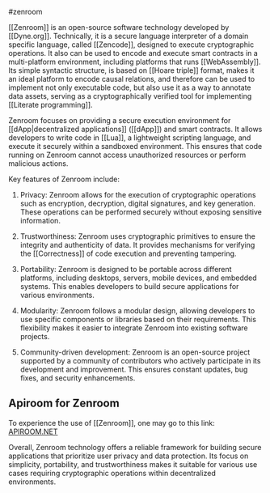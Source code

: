 #zenroom

[[Zenroom]] is an open-source software technology developed by [[Dyne.org]]. Technically, it is a secure language interpreter of a domain specific language, called [[Zencode]], designed to execute cryptographic operations. It also can be used to encode and execute smart contracts in a multi-platform environment, including platforms that runs [[WebAssembly]].  Its simple syntactic structure, is based on [[Hoare triple]] format, makes it an ideal platform to encode causal relations, and therefore can be used to implement not only executable code, but also use it as a way to annotate data assets, serving as a cryptographically verified tool for implementing [[Literate programming]]. 

Zenroom focuses on providing a secure execution environment for [[dApp|decentralized applications]] ([[dApp]]) and smart contracts. It allows developers to write code in [[Lua]], a lightweight scripting language, and execute it securely within a sandboxed environment. This ensures that code running on Zenroom cannot access unauthorized resources or perform malicious actions.

Key features of Zenroom include:

1. Privacy: Zenroom allows for the execution of cryptographic operations such as encryption, decryption, digital signatures, and key generation. These operations can be performed securely without exposing sensitive information.

2. Trustworthiness: Zenroom uses cryptographic primitives to ensure the integrity and authenticity of data. It provides mechanisms for verifying the [[Correctness]] of code execution and preventing tampering.

3. Portability: Zenroom is designed to be portable across different platforms, including desktops, servers, mobile devices, and embedded systems. This enables developers to build secure applications for various environments.

4. Modularity: Zenroom follows a modular design, allowing developers to use specific components or libraries based on their requirements. This flexibility makes it easier to integrate Zenroom into existing software projects.

5. Community-driven development: Zenroom is an open-source project supported by a community of contributors who actively participate in its development and improvement. This ensures constant updates, bug fixes, and security enhancements.
## Apiroom for Zenroom
To experience the use of [[Zenroom]], one may go to this link: [APIROOM.NET](https://apiroom.net/)

Overall, Zenroom technology offers a reliable framework for building secure applications that prioritize user privacy and data protection. Its focus on simplicity, portability, and trustworthiness makes it suitable for various use cases requiring cryptographic operations within decentralized environments.
